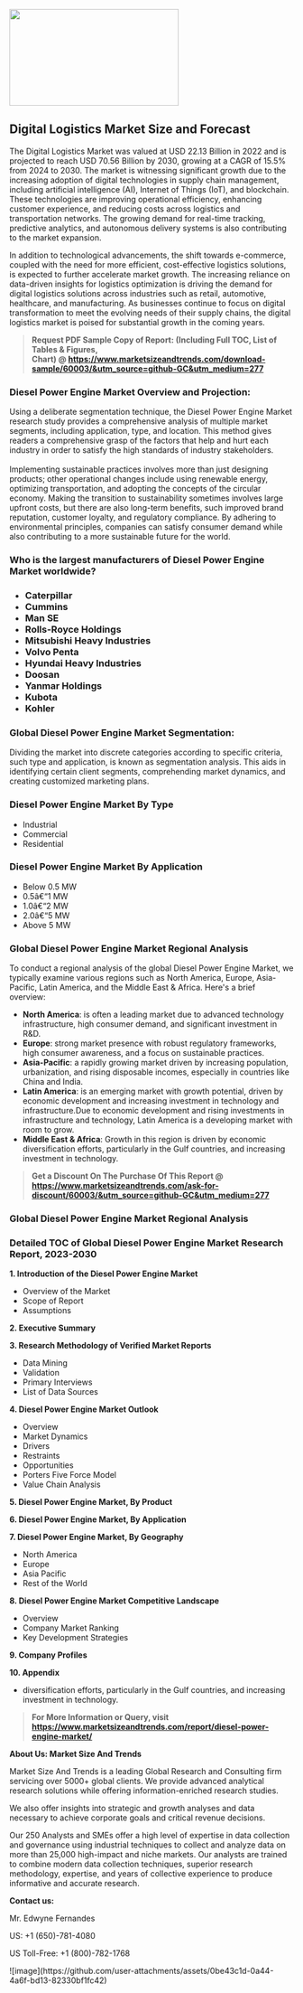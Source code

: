 <p><img class="alignnone size-medium wp-image-20088" src="https://ffe5etoiles.com/wp-content/uploads/2024/12/MST1-300x171.png" alt="" width="300" height="171" /></p><h2>Digital Logistics Market Size and Forecast</h2><p>The Digital Logistics Market was valued at USD 22.13 Billion in 2022 and is projected to reach USD 70.56 Billion by 2030, growing at a CAGR of 15.5% from 2024 to 2030. The market is witnessing significant growth due to the increasing adoption of digital technologies in supply chain management, including artificial intelligence (AI), Internet of Things (IoT), and blockchain. These technologies are improving operational efficiency, enhancing customer experience, and reducing costs across logistics and transportation networks. The growing demand for real-time tracking, predictive analytics, and autonomous delivery systems is also contributing to the market expansion.</p><p>In addition to technological advancements, the shift towards e-commerce, coupled with the need for more efficient, cost-effective logistics solutions, is expected to further accelerate market growth. The increasing reliance on data-driven insights for logistics optimization is driving the demand for digital logistics solutions across industries such as retail, automotive, healthcare, and manufacturing. As businesses continue to focus on digital transformation to meet the evolving needs of their supply chains, the digital logistics market is poised for substantial growth in the coming years.</p></p><blockquote id="" class=""><strong>Request PDF Sample Copy of Report: (Including Full TOC, List of Tables &amp; Figures, Chart)&nbsp;@&nbsp;<strong><a href="https://www.marketsizeandtrends.com/download-sample/60003/&utm_source=github-GC&utm_medium=277" target="_blank">https://www.marketsizeandtrends.com/download-sample/60003/&utm_source=github-GC&utm_medium=277</a></strong></strong></blockquote><h3 id="" class="">Diesel Power Engine Market&nbsp;Overview and Projection:</h3><p id="" class="">Using a deliberate segmentation technique, the Diesel Power Engine Market research study provides a comprehensive analysis of multiple market segments, including application, type, and location. This method gives readers a comprehensive grasp of the factors that help and hurt each industry in order to satisfy the high standards of industry stakeholders. <br /> <br />Implementing sustainable practices involves more than just designing products; other operational changes include using renewable energy, optimizing transportation, and adopting the concepts of the circular economy. Making the transition to sustainability sometimes involves large upfront costs, but there are also long-term benefits, such improved brand reputation, customer loyalty, and regulatory compliance. By adhering to environmental principles, companies can satisfy consumer demand while also contributing to a more sustainable future for the world.</p><h3 id="" class="">Who is the largest manufacturers of&nbsp;Diesel Power Engine Market worldwide?</h3><h3 class=""><p><ul><li>Caterpillar </li><li> Cummins </li><li> Man SE </li><li> Rolls-Royce Holdings </li><li> Mitsubishi Heavy Industries </li><li> Volvo Penta </li><li> Hyundai Heavy Industries </li><li> Doosan </li><li> Yanmar Holdings </li><li> Kubota </li><li> Kohler</li></ul></p></h3><h3 id="" class="">Global&nbsp;Diesel Power Engine Market Segmentation:</h3><p id="" class="">Dividing the market into discrete categories according to specific criteria, such type and application, is known as segmentation analysis. This aids in identifying certain client segments, comprehending market dynamics, and creating customized marketing plans.</p><h3 id="" class="">Diesel Power Engine Market&nbsp;By Type</h3><p><p><ul><li>Industrial </li><li> Commercial </li><li> Residential</p></li></ul></p></p><h3 id="" class="">Diesel Power Engine Market&nbsp;By Application</h3><p class=""><p><ul><li>Below 0.5 MW </li><li> 0.5â€“1 MW </li><li> 1.0â€“2 MW </li><li> 2.0â€“5 MW </li><li> Above 5 MW</li></ul></p></p><h3 id="" class="">Global Diesel Power Engine Market Regional Analysis</h3><p id="" class="">To conduct a regional analysis of the global Diesel Power Engine Market, we typically examine various regions such as North America, Europe, Asia-Pacific, Latin America, and the Middle East &amp; Africa. Here's a brief overview:</p><ul><li><strong>North America</strong>: is often a leading market due to advanced technology infrastructure, high consumer demand, and significant investment in R&amp;D.</li><li><strong>Europe</strong>: strong market presence with robust regulatory frameworks, high consumer awareness, and a focus on sustainable practices.</li><li><strong>Asia-Pacific</strong>: a rapidly growing market driven by increasing population, urbanization, and rising disposable incomes, especially in countries like China and India.</li><li><strong>Latin America</strong>: is an emerging market with growth potential, driven by economic development and increasing investment in technology and infrastructure.Due to economic development and rising investments in infrastructure and technology, Latin America is a developing market with room to grow.</li><li><strong>Middle East &amp; Africa</strong>: Growth in this region is driven by economic diversification efforts, particularly in the Gulf countries, and increasing investment in technology.</li></ul><blockquote id="" class=""><strong>Get a Discount On The Purchase Of This Report @ <strong><a href="https://www.marketsizeandtrends.com/ask-for-discount/60003/&utm_source=github-GC&utm_medium=277" target="_blank">https://www.marketsizeandtrends.com/ask-for-discount/60003/&utm_source=github-GC&utm_medium=277</a></strong></strong></blockquote><h3 id="" class="">Global Diesel Power Engine Market Regional Analysis</h3><h3 id="" class="">Detailed TOC of Global Diesel Power Engine Market Research Report, 2023-2030</h3><p id="" class=""><strong>1. Introduction of the Diesel Power Engine Market</strong></p><ul><li>Overview of the Market</li><li>Scope of Report</li><li>Assumptions</li></ul><p id="" class=""><strong>2. Executive Summary</strong></p><p id="" class=""><strong>3. Research Methodology of Verified Market Reports</strong></p><ul><li>Data Mining</li><li>Validation</li><li>Primary Interviews</li><li>List of Data Sources</li></ul><p id="" class=""><strong>4. Diesel Power Engine Market Outlook</strong></p><ul><li>Overview</li><li>Market Dynamics</li><li>Drivers</li><li>Restraints</li><li>Opportunities</li><li>Porters Five Force Model</li><li>Value Chain Analysis</li></ul><p id="" class=""><strong>5. Diesel Power Engine Market, By Product</strong></p><p id="" class=""><strong>6. Diesel Power Engine Market, By Application</strong></p><p id="" class=""><strong>7. Diesel Power Engine Market, By Geography</strong></p><ul><li>North America</li><li>Europe</li><li>Asia Pacific</li><li>Rest of the World</li></ul><p id="" class=""><strong>8. Diesel Power Engine Market Competitive Landscape</strong></p><ul><li>Overview</li><li>Company Market Ranking</li><li>Key Development Strategies</li></ul><p id="" class=""><strong>9. Company Profiles</strong></p><p id="" class=""><strong>10. Appendix</strong></p><ul><li>diversification efforts, particularly in the Gulf countries, and increasing investment in technology.</li></ul><blockquote id="" class=""><strong>For More Information or Query, visit <strong><strong><a href="https://www.marketsizeandtrends.com/report/diesel-power-engine-market/" target="_blank">https://www.marketsizeandtrends.com/report/diesel-power-engine-market/</a></strong></strong></strong></blockquote><p id="" class=""><strong>About Us: Market Size And Trends</strong></p><p id="" class="">Market Size And Trends is a leading Global Research and Consulting firm servicing over 5000+ global clients. We provide advanced analytical research solutions while offering information-enriched research studies.</p><p id="" class="">We also offer insights into strategic and growth analyses and data necessary to achieve corporate goals and critical revenue decisions.</p><p id="" class="">Our 250 Analysts and SMEs offer a high level of expertise in data collection and governance using industrial techniques to collect and analyze data on more than 25,000 high-impact and niche markets. Our analysts are trained to combine modern data collection techniques, superior research methodology, expertise, and years of collective experience to produce informative and accurate research.</p><p id="" class=""><strong>Contact us:</strong></p><p id="" class="">Mr. Edwyne Fernandes</p><p id="" class="">US: +1 (650)-781-4080</p><p id="" class="">US Toll-Free: +1 (800)-782-1768</p>
![image](https://github.com/user-attachments/assets/0be43c1d-0a44-4a6f-bd13-82330bf1fc42)
